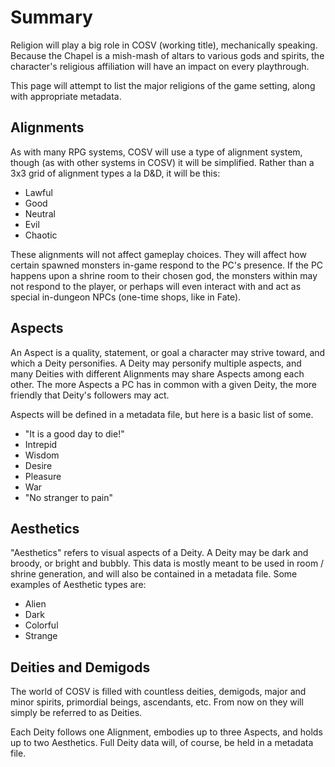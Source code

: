 # Summary
Religion will play a big role in COSV (working title), mechanically speaking. Because the Chapel is a mish-mash of altars to various gods and spirits, the character's religious affiliation will have an impact on every playthrough.

This page will attempt to list the major religions of the game setting, along with appropriate metadata.

## Alignments
As with many RPG systems, COSV will use a type of alignment system, though (as with other systems in COSV) it will be simplified. Rather than a 3x3 grid of alignment types a la D&D, it will be this:

* Lawful
* Good
* Neutral
* Evil
* Chaotic

These alignments will not affect gameplay choices. They will affect how certain spawned monsters in-game respond to the PC's presence. If the PC happens upon a shrine room to their chosen god, the monsters within may not respond to the player, or perhaps will even interact with and act as special in-dungeon NPCs (one-time shops, like in Fate).

## Aspects
An Aspect is a quality, statement, or goal a character may strive toward, and which a Deity personifies. A Deity may personify multiple aspects, and many Deities with different Alignments may share Aspects among each other. The more Aspects a PC has in common with a given Deity, the more friendly that Deity's followers may act.

Aspects will be defined in a metadata file, but here is a basic list of some.

* "It is a good day to die!"
* Intrepid
* Wisdom
* Desire
* Pleasure
* War
* "No stranger to pain"

## Aesthetics
"Aesthetics" refers to visual aspects of a Deity. A Deity may be dark and broody, or bright and bubbly. This data is mostly meant to be used in room / shrine generation, and will also be contained in a metadata file. Some examples of Aesthetic types are:

* Alien
* Dark
* Colorful
* Strange

## Deities and Demigods
The world of COSV is filled with countless deities, demigods, major and minor spirits, primordial beings, ascendants, etc. From now on they will simply be referred to as Deities.

Each Deity follows one Alignment, embodies up to three Aspects, and holds up to two Aesthetics. Full Deity data will, of course, be held in a metadata file.